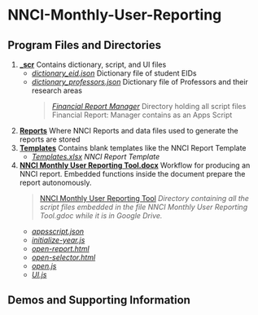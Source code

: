# NNCI-Monthly-User-Reporting

## Program Files and Directories

1.  [**\_scr**](./_scr) Contains dictionary, script, and UI files
    - [_dictionary_eid.json_](./_scr/dictionary_eid.json) Dictionary file of student EIDs
    - [_dictionary_professors.json_](./_scr/dictionary_professors.json) Dictionary file of Professors and their research areas
      > [_Financial Report Manager_](./scr/Financial%20Report%20Manager) Directory holding all script files Financial Report: Manager contains as an Apps Script
2.  [**Reports**](./Reports) Where NNCI Reports and data files used to generate the reports are stored
3.  [**Templates**](./Templates) Contains blank templates like the NNCI Report Template
    - [_Templates.xlsx_](./Templates/Template.xlsx) _NNCI Report Template_
4.  [**NNCI Monthly User Reporting Tool.docx**](./NNCI%20Monthly%20User%20Reporting%20Tool.docx) Workflow for producing an NNCI report. Embedded functions inside the document prepare the report autonomously.
    > [NNCI Monthly User Reporting Tool](NNCI%20Monthly%20User%20Reporting%20Tool) _Directory containing all the script files embedded in the file NNCI Monthly User Reporting Tool.gdoc while it is in Google Drive._
    - [_appsscript.json_](./NNCI%20Monthly%20User%20Reporting%20Tool/appsscript.json)
    - [_initialize-year.js_](./NNCI%20Monthly%20User%20Reporting%20Tool/initialize-year.js)
    - [_open-report.html_](./NNCI%20Monthly%20User%20Reporting%20Tool/open-report.html)
    - [_open-selector.html_](./NNCI%20Monthly%20User%20Reporting%20Tool/open-selector.html)
    - [_open.js_](./NNCI%20Monthly%20User%20Reporting%20Tool/open.js)
    - [_UI.js_](./NNCI%20Monthly%20User%20Reporting%20Tool/UI.js)

## Demos and Supporting Information
